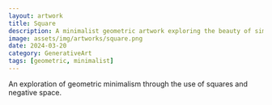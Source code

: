 ```yaml
---
layout: artwork
title: Square
description: A minimalist geometric artwork exploring the beauty of simple shapes
image: assets/img/artworks/square.png
date: 2024-03-20
category: GenerativeArt
tags: [geometric, minimalist]
---
```


An exploration of geometric minimalism through the use of squares and negative space. 